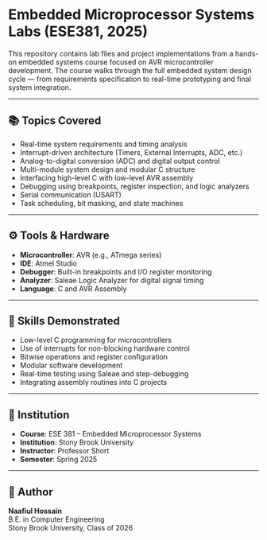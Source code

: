 # Embedded Microprocessor Systems Labs (ESE381, 2025)

This repository contains lab files and project implementations from a hands-on embedded systems course focused on AVR microcontroller development. The course walks through the full embedded system design cycle — from requirements specification to real-time prototyping and final system integration.

---

## 📚 Topics Covered

- Real-time system requirements and timing analysis  
- Interrupt-driven architecture (Timers, External Interrupts, ADC, etc.)  
- Analog-to-digital conversion (ADC) and digital output control  
- Multi-module system design and modular C structure  
- Interfacing high-level C with low-level AVR assembly  
- Debugging using breakpoints, register inspection, and logic analyzers  
- Serial communication (USART)  
- Task scheduling, bit masking, and state machines

---

## ⚙️ Tools & Hardware

- **Microcontroller**: AVR (e.g., ATmega series)  
- **IDE**: Atmel Studio  
- **Debugger**: Built-in breakpoints and I/O register monitoring  
- **Analyzer**: Saleae Logic Analyzer for digital signal timing  
- **Language**: C and AVR Assembly

---

## 🧠 Skills Demonstrated

- Low-level C programming for microcontrollers  
- Use of interrupts for non-blocking hardware control  
- Bitwise operations and register configuration  
- Modular software development  
- Real-time testing using Saleae and step-debugging  
- Integrating assembly routines into C projects

---

## 🏫 Institution

- **Course**: ESE 381 – Embedded Microprocessor Systems  
- **Institution**: Stony Brook University  
- **Instructor**: Professor Short  
- **Semester**: Spring 2025

---

## 👤 Author

**Naafiul Hossain**  
B.E. in Computer Engineering  
Stony Brook University, Class of 2026

